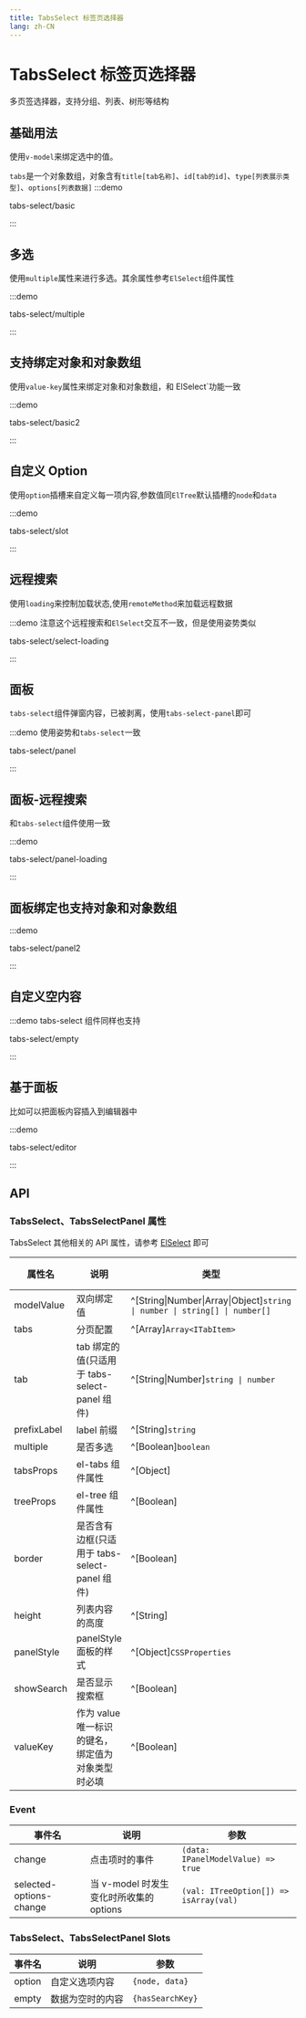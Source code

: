 ```yaml
---
title: TabsSelect 标签页选择器
lang: zh-CN
---
```


# TabsSelect 标签页选择器

多页签选择器，支持分组、列表、树形等结构

## 基础用法

使用`v-model`来绑定选中的值。

`tabs`是一个对象数组，对象含有`title[tab名称]`、`id[tab的id]`、`type[列表展示类型]`、`options[列表数据]`
:::demo

tabs-select/basic

:::

## 多选

使用`multiple`属性来进行多选。其余属性参考`ElSelect`组件属性

:::demo

tabs-select/multiple

:::

## 支持绑定对象和对象数组

使用`value-key`属性来绑定对象和对象数组，和 ElSelect`功能一致

:::demo

tabs-select/basic2

:::

## 自定义 Option

使用`option`插槽来自定义每一项内容,参数值同`ElTree`默认插槽的`node`和`data`

:::demo

tabs-select/slot

:::

## 远程搜索

使用`loading`来控制加载状态,使用`remoteMethod`来加载远程数据

:::demo 注意这个远程搜索和`ElSelect`交互不一致，但是使用姿势类似

tabs-select/select-loading

:::

## 面板

`tabs-select`组件弹窗内容，已被剥离，使用`tabs-select-panel`即可

:::demo 使用姿势和`tabs-select`一致

tabs-select/panel

:::

## 面板-远程搜索

和`tabs-select`组件使用一致

:::demo

tabs-select/panel-loading

:::

## 面板绑定也支持对象和对象数组

:::demo

tabs-select/panel2

:::

## 自定义空内容

:::demo tabs-select 组件同样也支持

tabs-select/empty

:::

## 基于面板

比如可以把面板内容插入到编辑器中

:::demo

tabs-select/editor

:::

## API

### TabsSelect、TabsSelectPanel 属性

TabsSelect 其他相关的 API 属性，请参考 [ElSelect](https://element-plus.org/zh-CN/component/select.html) 即可

| 属性名      | 说明                                              | 类型                                                                       | 默认值  |
| ----------- | ------------------------------------------------- | -------------------------------------------------------------------------- | ------- |
| modelValue  | 双向绑定值                                        | ^[String\|Number\|Array\|Object]`string \| number \| string[] \| number[]` | -       |
| tabs        | 分页配置                                          | ^[Array]`Array<ITabItem>`                                                  | -       |
| tab         | tab 绑定的值(只适用于 tabs-select-panel 组件)     | ^[String\|Number]`string \| number`                                        | -       |
| prefixLabel | label 前缀                                        | ^[String]`string`                                                          | `{x}`   |
| multiple    | 是否多选                                          | ^[Boolean]`boolean`                                                        | -       |
| tabsProps   | el-tabs 组件属性                                  | ^[Object]                                                                  | -       |
| treeProps   | el-tree 组件属性                                  | ^[Boolean]                                                                 | -       |
| border      | 是否含有边框(只适用于 tabs-select-panel 组件)     | ^[Boolean]                                                                 | -       |
| height      | 列表内容的高度                                    | ^[String]                                                                  | `260px` |
| panelStyle  | panelStyle 面板的样式                             | ^[Object]`CSSProperties`                                                   | -       |
| showSearch  | 是否显示搜索框                                    | ^[Boolean]                                                                 | -       |
| valueKey    | 作为 value 唯一标识的键名，绑定值为对象类型时必填 | ^[Boolean]                                                                 | -       |

### Event

| 事件名                  | 说明                                    | 参数                                   |
| ----------------------- | --------------------------------------- | -------------------------------------- |
| change                  | 点击项时的事件                          | `(data: IPanelModelValue) => true`     |
| selected-options-change | 当 v-model 时发生变化时所收集的 options | `(val: ITreeOption[]) => isArray(val)` |

### TabsSelect、TabsSelectPanel Slots

| 事件名 | 说明             | 参数             |
| ------ | ---------------- | ---------------- |
| option | 自定义选项内容   | `{node, data}`   |
| empty  | 数据为空时的内容 | `{hasSearchKey}` |
